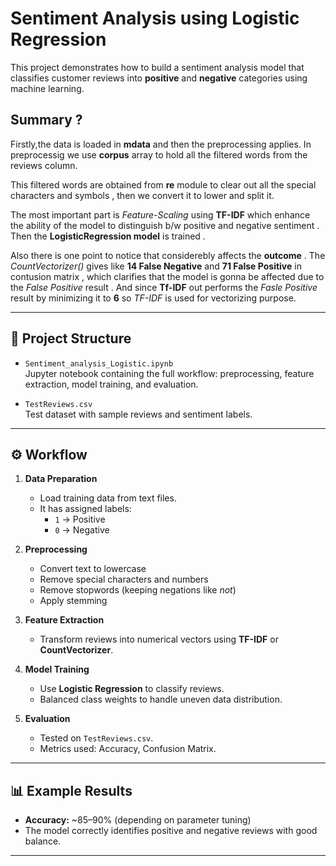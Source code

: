 # Sentiment Analysis using Logistic Regression

This project demonstrates how to build a sentiment analysis model that classifies customer reviews into **positive** and **negative** categories using machine learning.

## Summary ?
  Firstly,the data is loaded in **mdata** and then the preprocessing applies. In preprocessig we use **corpus** array to hold all the filtered words from the reviews column.
  
  This filtered words are obtained from **re** module to clear out all the special characters and symbols , then we convert it to lower and split it.
  
  The most important part is  _Feature-Scaling_ using **TF-IDF** which enhance the ability of the model to distinguish b/w positive and negative sentiment . Then the                  **LogisticRegression model** is trained .

  Also there is one point to notice that considerebly affects the  **outcome** . The _CountVectorizer()_ gives like **14 False Negative** and **71 False Positive** in contusion      matrix , which clarifies that the model is gonna be affected due to the _False Positive_ result . And since **Tf-IDF** out performs the _Fasle Positive_ result by minimizing it    to **6** so _TF-IDF_ is used for vectorizing purpose.

---

## 📂 Project Structure

- `Sentiment_analysis_Logistic.ipynb`  
  Jupyter notebook containing the full workflow: preprocessing, feature extraction, model training, and evaluation.

- `TestReviews.csv`  
  Test dataset with sample reviews and sentiment labels.

---

## ⚙️ Workflow

1. **Data Preparation**
   - Load training data from text files.
   - It has assigned labels:  
     - `1` → Positive  
     - `0` → Negative  

2. **Preprocessing**
   - Convert text to lowercase  
   - Remove special characters and numbers  
   - Remove stopwords (keeping negations like *not*)  
   - Apply stemming  

3. **Feature Extraction**
   - Transform reviews into numerical vectors using **TF-IDF** or **CountVectorizer**.  

4. **Model Training**
   - Use **Logistic Regression** to classify reviews.  
   - Balanced class weights to handle uneven data distribution.  

5. **Evaluation**
   - Tested on `TestReviews.csv`.  
   - Metrics used: Accuracy, Confusion Matrix.  

---

## 📊 Example Results

- **Accuracy:** ~85–90% (depending on parameter tuning)  
- The model correctly identifies positive and negative reviews with good balance.  

---

